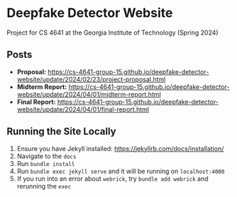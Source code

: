 # Deepfake Detector Website
Project for CS 4641 at the Georgia Institute of Technology (Spring 2024)

## Posts
- **Proposal:** https://cs-4641-group-15.github.io/deepfake-detector-website/update/2024/02/23/project-proposal.html
- **Midterm Report:** https://cs-4641-group-15.github.io/deepfake-detector-website/update/2024/04/01/midterm-report.html
- **Final Report:** https://cs-4641-group-15.github.io/deepfake-detector-website/update/2024/04/01/final-report.html

## Running the Site Locally
1. Ensure you have Jekyll installed: https://jekyllrb.com/docs/installation/
2. Navigate to the `docs`
3. Run `bundle install`
4. Run `bundle exec jekyll serve` and it will be running on `localhost:4000`
5. If you run into an error about `webrick`, try `bundle add webrick` and rerunning the `exec`
